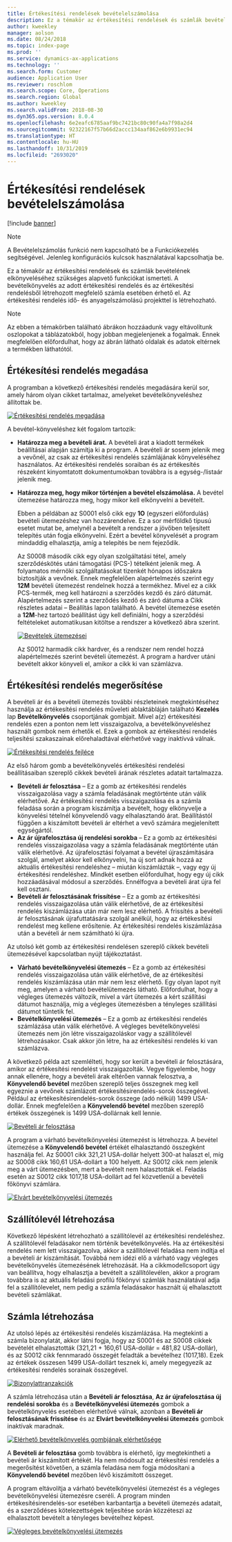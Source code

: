 ```yaml
---
title: Értékesítési rendelések bevételelszámolása
description: Ez a témakör az értékesítési rendelések és számlák bevételének elkönyveléséhez szükséges alapvető funkciókat ismerteti. A bevételkönyvelés az értékesítési rendelés és az értékesítési rendelésből létrehozott megfelelő számla esetében érhető el.
author: kweekley
manager: aolson
ms.date: 08/24/2018
ms.topic: index-page
ms.prod: ''
ms.service: dynamics-ax-applications
ms.technology: ''
ms.search.form: Customer
audience: Application User
ms.reviewer: roschlom
ms.search.scope: Core, Operations
ms.search.region: Global
ms.author: kweekley
ms.search.validFrom: 2018-08-30
ms.dyn365.ops.version: 8.0.4
ms.openlocfilehash: 6e2eafc6785aaf9bc7421bc80c90fa4a7f98a2d4
ms.sourcegitcommit: 92322167f57b66d2accc134aaf862e6b9931ec94
ms.translationtype: HT
ms.contentlocale: hu-HU
ms.lasthandoff: 10/31/2019
ms.locfileid: "2693020"
---
```

# <a name="revenue-recognition-on-sales-orders"></a>Értékesítési rendelések bevételelszámolása

[!include [banner](../includes/banner.md)]

> [!NOTE]
> A Bevételelszámolás funkció nem kapcsolható be a Funkciókezelés segítségével. Jelenleg konfigurációs kulcsok használatával kapcsolhatja be.

Ez a témakör az értékesítési rendelések és számlák bevételének elkönyveléséhez szükséges alapvető funkciókat ismerteti. A bevételkönyvelés az adott értékesítési rendelés és az értékesítési rendelésből létrehozott megfelelő számla esetében érhető el. Az értékesítési rendelés idő- és anyagelszámolású projekttel is létrehozható.

> [!NOTE]
> Az ebben a témakörben található ábrákon hozzáadunk vagy eltávolítunk oszlopokat a táblázatokból, hogy jobban megjelenjenek a fogalmak. Ennek megfelelően előfordulhat, hogy az ábrán látható oldalak és adatok eltérnek a termékben láthatótól.

## <a name="enter-a-sales-order"></a>Értékesítési rendelés megadása

A programban a következő értékesítési rendelés megadására kerül sor, amely három olyan cikket tartalmaz, amelyeket bevételkönyveléshez állítottak be.

[![Értékesítési rendelés megadása](./media/revenue-recognition-so-basic-sales-order-header.png)](./media/revenue-recognition-so-basic-sales-order-header.png)

A bevétel-könyveléshez két fogalom tartozik:

- **Határozza meg a bevételi árat.** A bevételi árat a kiadott termékek beállításai alapján számítja ki a program. A bevételi ár sosem jelenik meg a vevőnél, az csak az értékesítési rendelés számlájának könyveléséhez használatos. Az értékesítési rendelés soraiban és az értékesítés részeként kinyomtatott dokumentumokban továbbra is a egység-/listaár jelenik meg.
- **Határozza meg, hogy mikor történjen a bevétel elszámolása.** A bevétel ütemezése határozza meg, hogy mikor kell elkönyvelni a bevételt.

    Ebben a példában az S0001 első cikk egy **1O** (egyszeri előfordulás) bevételi ütemezéshez van hozzárendelve. Ez a sor mérföldkő típusú esetet mutat be, amelynél a bevételt a rendszer a jövőben teljesített telepítés után fogja elkönyvelni. Ezért a bevétel könyvelését a program mindaddig elhalasztja, amíg a telepítés be nem fejeződik.

    Az S0008 második cikk egy olyan szolgáltatási tétel, amely szerződéskötés utáni támogatási (PCS-) tételként jelenik meg. A folyamatos mérnöki szolgáltatásokat tizenkét hónapos időszakra biztosítják a vevőnek. Ennek megfelelően alapértelmezés szerint egy **12M** bevételi ütemezést rendelnek hozzá a termékhez. Mivel ez a cikk PCS-termék, meg kell határozni a szerződés kezdő és záró dátumát. Alapértelmezés szerint a szerződés kezdő és záró dátuma a Cikk részletes adatai – Beállítás lapon található. A bevétel ütemezése esetén a **12M**-hez tartozó beállítást úgy kell definiálni, hogy a szerződési feltételeket automatikusan kitöltse a rendszer a következő ábra szerint.

    [![Bevételek ütemezései](./media/revenue-recognition-so-basic-revenue-schedules.png)](./media/revenue-recognition-so-basic-revenue-schedules.png)

    Az S0012 harmadik cikk hardver, és a rendszer nem rendel hozzá alapértelmezés szerint bevételi ütemezést. A program a hardver utáni bevételt akkor könyveli el, amikor a cikk ki van számlázva.

## <a name="confirm-the-sales-order"></a>Értékesítési rendelés megerősítése

A bevételi ár és a bevételi ütemezés további részleteinek megtekintéséhez használja az értékesítési rendelés műveleti ablaktábláján található **Kezelés** lap **Bevételkönyvelés** csoportjának gombjait. Mivel a(z) értékesítési rendelés ezen a ponton nem lett visszaigazolva, a bevételkönyveléshez használt gombok nem érhetők el. Ezek a gombok az értékesítési rendelés teljesítési szakaszainak előrehaladtával elérhetővé vagy inaktívvá válnak.

[![Értékesítési rendelés fejléce](./media/revenue-recognition-so-basic-sales-order-header-02.png)](./media/revenue-recognition-so-basic-sales-order-header-02.png)

Az első három gomb a bevételkönyvelés értékesítési rendelési beállításaiban szereplő cikkek bevételi árának részletes adatait tartalmazza.

- **Bevételi ár felosztása** – Ez a gomb az értékesítési rendelés visszaigazolása vagy a számla feladásának megtörténte után válik elérhetővé. Az értékesítési rendelés visszaigazolása és a számla feladása során a program kiszámítja a bevételt, hogy elkönyvelje a könyvelési tételnél könyvelendő vagy elhalasztandó árat. Beállítástól függően a kiszámított bevételi ár eltérhet a vevő számára megjelenített egységártól.
- **Az ár újrafelosztása új rendelési sorokba** – Ez a gomb az értékesítési rendelés visszaigazolása vagy a számla feladásának megtörténte után válik elérhetővé. Az újrafelosztási folyamat a bevétel újraszámítására szolgál, amelyet akkor kell elkönyvelni, ha új sort adnak hozzá az aktuális értékesítési rendeléshez – miután kiszámlázták –, vagy egy új értékesítési rendeléshez. Mindkét esetben előfordulhat, hogy egy új cikk hozzáadásával módosul a szerződés. Ennélfogva a bevételi árat újra fel kell osztani.
- **Bevételi ár felosztásának frissítése** – Ez a gomb az értékesítési rendelés visszaigazolása után válik elérhetővé, de az értékesítési rendelés kiszámlázása után már nem lesz elérhető. A frissítés a bevételi ár felosztásának újrafuttatására szolgál anélkül, hogy az értékesítési rendelést meg kellene erősítenie. Az értékesítési rendelés kiszámlázása után a bevételi ár nem számítható ki újra.

Az utolsó két gomb az értékesítési rendelésen szereplő cikkek bevételi ütemezésével kapcsolatban nyújt tájékoztatást.

- **Várható bevételkönyvelési ütemezés** – Ez a gomb az értékesítési rendelés visszaigazolása után válik elérhetővé, de az értékesítési rendelés kiszámlázása után már nem lesz elérhető. Egy olyan lapot nyit meg, amelyen a várható bevételütemezés látható. Előfordulhat, hogy a végleges ütemezés változik, mivel a várt ütemezés a kért szállítási dátumot használja, míg a végleges ütemezésben a tényleges szállítási dátumot tüntetik fel.
- **Bevételkönyvelési ütemezés** – Ez a gomb az értékesítési rendelés számlázása után válik elérhetővé. A végleges bevételkönyvelési ütemezés nem jön létre visszaigazoláskor vagy a szállítólevél létrehozásakor. Csak akkor jön létre, ha az értékesítési rendelés ki van számlázva.

A következő példa azt szemlélteti, hogy sor került a bevételi ár felosztására, amikor az értékesítési rendelést visszaigazolták. Vegye figyelembe, hogy annak ellenére, hogy a bevételi árak eltérően vannak felosztva, a **Könyvelendő bevétel** mezőben szereplő teljes összegnek meg kell egyeznie a vevőnek számlázott értékesítésirendelés-sorok összegével. Például az értékesítésirendelés-sorok összege (adó nélkül) 1499 USA-dollár. Ennek megfelelően a **Könyvelendő bevétel** mezőben szereplő értékek összegének is 1499 USA-dollárnak kell lennie.

[![Bevételi ár felosztása](./media/revenue-recognition-so-basic-revenue-price-allocation.png)](./media/revenue-recognition-so-basic-revenue-price-allocation.png)

A program a várható bevételkönyvelési ütemezést is létrehozza. A bevétel ütemezése a **Könyvelendő bevétel** értékét elhalasztandó összegként használja fel. Az S0001 cikk 321,21 USA-dollár helyett 300-at halaszt el, míg az S0008 cikk 160,61 USA-dollárt a 100 helyett. Az S0012 cikk nem jelenik meg a várt ütemezésben, mert a bevételt nem halasztották el. Feladás esetén az S0012 cikk 1017,18 USA-dollárt ad fel közvetlenül a bevételi főkönyvi számlára.

[![Elvárt bevételkönyvelési ütemezés](./media/revenue-recognition-so-basic-expected-rev-rec-schedule.png)](./media/revenue-recognition-so-basic-expected-rev-rec-schedule.png)

## <a name="create-the-packing-slip"></a>Szállítólevél létrehozása

Következő lépésként létrehozható a szállítólevél az értékesítési rendeléshez. A szállítólevél feladásakor nem történik bevételkönyvelés. Ha az értékesítési rendelés nem lett visszaigazolva, akkor a szállítólevél feladása nem indítja el a bevételi ár kiszámítását. Továbbá nem idézi elő a várható vagy végleges bevételkönyvelés ütemezésének létrehozását. Ha a cikkmodellcsoport úgy van beállítva, hogy elhalasztja a bevételt a szállítólevélen, akkor a program továbbra is az aktuális feladási profilú főkönyvi számlák használatával adja fel a szállítólevelet, nem pedig a számla feladásakor használt új elhalasztott bevételi számlákat.

## <a name="create-the-invoice"></a>Számla létrehozása

Az utolsó lépés az értékesítési rendelés kiszámlázása. Ha megtekinti a számla bizonylatát, akkor látni fogja, hogy az S0001 és az S0008 cikkek bevételét elhalasztották (321,21 + 160,61 USA-dollár = 481,82 USA-dollár), és az S0012 cikk fennmaradó összegét feladták a bevételhez (1017,18). Ezek az értékek összesen 1499 USA-dollárt tesznek ki, amely megegyezik az értékesítési rendelés sorainak összegével.

[![Bizonylattranzakciók](./media/revenue-recognition-so-voucher-transactions.png)](./media/revenue-recognition-so-voucher-transactions.png)

A számla létrehozása után a **Bevételi ár felosztása**, **Az ár újrafelosztása új rendelési sorokba** és a **Bevételkönyvelési ütemezés** gombok a bevételkönyvelés esetében elérhetővé válnak, azonban a **Bevételi ár felosztásának frissítése** és az **Elvárt bevételkönyvelési ütemezés** gombok inaktívak maradnak.

[![Elérhető bevételkönyvelés gombjának elérhetősége](./media/revenue-recognition-so-basic-after-invoice-buttons.png)](./media/revenue-recognition-so-basic-after-invoice-buttons.png)

A **Bevételi ár felosztása** gomb továbbra is elérhető, így megtekintheti a bevételi ár kiszámított értékét. Ha nem módosult az értékesítési rendelés a megerősítést követően, a számla feladása nem fogja módosítani a **Könyvelendő bevétel** mezőben lévő kiszámított összeget.

A program eltávolítja a várható bevételkönyvelési ütemezést és a végleges bevételkönyvelési ütemezésre cseréli. A program minden értékesítésirendelés-sor esetében karbantartja a bevételi ütemezés adatait, és a szerződéses kötelezettségek teljesítése során közzéteszi az elhalasztott bevételt a tényleges bevételhez képest.

[![Végleges bevételkönyvelési ütemezés](./media/revenue-recognition-so-revenue-recognition-schedule.png)](./media/revenue-recognition-so-revenue-recognition-schedule.png)
